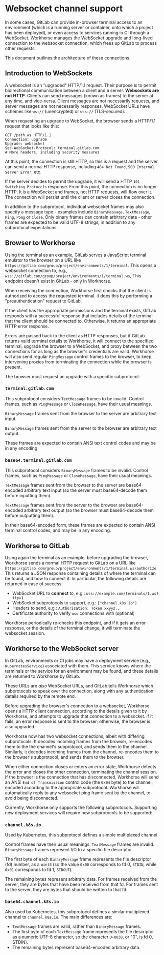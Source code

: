 # Websocket channel support

In some cases, GitLab can provide in-browser terminal access to an
environment (which is a running server or container, onto which a
project has been deployed), or even access to services running in CI
through a WebSocket. Workhorse manages the WebSocket upgrade and
long-lived connection to the websocket connection, which frees
up GitLab to process other requests.

This document outlines the architecture of these connections.

## Introduction to WebSockets

A websocket is an "upgraded" HTTP/1.1 request. Their purpose is to
permit bidirectional communication between a client and a server.
**Websockets are not HTTP**. Clients can send messages (known as
frames) to the server at any time, and vice-versa. Client messages
are not necessarily requests, and server messages are not necessarily
responses. WebSocket URLs have schemes like `ws://` (unencrypted) or
`wss://` (TLS-secured).

When requesting an upgrade to WebSocket, the browser sends a HTTP/1.1
request that looks like this:

```
GET /path.ws HTTP/1.1
Connection: upgrade
Upgrade: websocket
Sec-WebSocket-Protocol: terminal.gitlab.com
# More headers, including security measures
```

At this point, the connection is still HTTP, so this is a request and
the server can send a normal HTTP response, including `404 Not Found`,
`500 Internal Server Error`, etc.

If the server decides to permit the upgrade, it will send a HTTP
`101 Switching Protocols` response. From this point, the connection
is no longer HTTP. It is a WebSocket and frames, not HTTP requests,
will flow over it. The connection will persist until the client or
server closes the connection.

In addition to the subprotocol, individual websocket frames may
also specify a message type - examples include `BinaryMessage`,
`TextMessage`, `Ping`, `Pong` or `Close`. Only binary frames can
contain arbitrary data - other frames are expected to be valid
UTF-8 strings, in addition to any subprotocol expectations.

## Browser to Workhorse

Using the terminal as an example, GitLab serves a JavaScript terminal
emulator to the browser on a URL like
`https://gitlab.com/group/project/environments/1/terminal`.
This opens a websocket connection to, e.g.,
`wss://gitlab.com/group/project/environments/1/terminal.ws`,
This endpoint doesn't exist in GitLab - only in Workhorse.

When receiving the connection, Workhorse first checks that the
client is authorized to access the requested terminal. It does
this by performing a "preauthentication" request to GitLab.

If the client has the appropriate permissions and the terminal
exists, GitLab responds with a successful response that includes
details of the terminal that the client should be connected to.
Otherwise, it returns an appropriate HTTP error response.

Errors are passed back to the client as HTTP responses, but if
GitLab returns valid terminal details to Workhorse, it will
connect to the specified terminal, upgrade the browser to a
WebSocket, and proxy between the two connections for as long
as the browser's credentials are valid. Workhorse will also
send regular `PingMessage` control frames to the browser, to
keep intervening proxies from terminating the connection
while the browser is present.

The browser must request an upgrade with a specific subprotocol:

### `terminal.gitlab.com`

This subprotocol considers `TextMessage` frames to be invalid.
Control frames, such as `PingMessage` or `CloseMessage`, have
their usual meanings.

`BinaryMessage` frames sent from the browser to the server are
arbitrary text input.

`BinaryMessage` frames sent from the server to the browser are
arbitrary text output.

These frames are expected to contain ANSI text control codes
and may be in any encoding.

### `base64.terminal.gitlab.com`

This subprotocol considers `BinaryMessage` frames to be invalid.
Control frames, such as `PingMessage` or `CloseMessage`, have
their usual meanings.

`TextMessage` frames sent from the browser to the server are
base64-encoded arbitrary text input (so the server must
base64-decode them before inputting them).

`TextMessage` frames sent from the server to the browser are
base64-encoded arbitrary text output (so the browser must
base64-decode them before outputting them).

In their base64-encoded form, these frames are expected to
contain ANSI terminal control codes, and may be in any encoding.

## Workhorse to GitLab

Using again the terminal as an example, before upgrading the browser,
Workhorse sends a normal HTTP request to GitLab on a URL like
`https://gitlab.com/group/project/environments/1/terminal.ws/authorize`.
This returns a JSON response containing details of where the
terminal can be found, and how to connect it. In particular,
the following details are returned in case of success:

* WebSocket URL to **connect** to, e.g.: `wss://example.com/terminals/1.ws?tty=1`
* WebSocket subprotocols to support, e.g.: `["channel.k8s.io"]`
* Headers to send, e.g.: `Authorization: Token xxyyz..`
* Certificate authority to verify `wss` connections with (optional)

Workhorse periodically re-checks this endpoint, and if it gets an
error response, or the details of the terminal change, it will
terminate the websocket session.

## Workhorse to the WebSocket server

In GitLab, environments or CI jobs may have a deployment service (e.g.,
`KubernetesService`) associated with them. This service knows
where the terminals or the service for an environment may be found, and these
details are returned to Workhorse by GitLab.

These URLs are *also* WebSocket URLs, and GitLab tells Workhorse
which subprotocols to speak over the connection, along with any
authentication details required by the remote end.

Before upgrading the browser's connection to a websocket,
Workhorse opens a HTTP client connection, according to the
details given to it by Workhorse, and attempts to upgrade
that connection to a websocket. If it fails, an error
response is sent to the browser; otherwise, the browser is
also upgraded.

Workhorse now has two websocket connections, albeit with
differing subprotocols. It decodes incoming frames from the
browser, re-encodes them to the the channel's subprotocol, and
sends them to the channel. Similarly, it decodes incoming
frames from the channel, re-encodes them to the browser's
subprotocol, and sends them to the browser.

When either connection closes or enters an error state,
Workhorse detects the error and closes the other connection,
terminating the channel session. If the browser is the
connection that has disconnected, Workhorse will send an ANSI
`End of Transmission` control code (the `0x04` byte) to the
channel, encoded according to the appropriate subprotocol.
Workhorse will automatically reply to any websocket ping frame
sent by the channel, to avoid being disconnected.

Currently, Workhorse only supports the following subprotocols.
Supporting new deployment services will require new subprotocols
to be supported:

### `channel.k8s.io`

Used by Kubernetes, this subprotocol defines a simple multiplexed
channel.

Control frames have their usual meanings. `TextMessage` frames are
invalid. `BinaryMessage` frames represent I/O to a specific file
descriptor.

The first byte of each `BinaryMessage` frame represents the file
descriptor (fd) number, as a `uint8` (so the value `0x00` corresponds
to fd 0, `STDIN`, while `0x01` corresponds to fd 1, `STDOUT`).

The remaining bytes represent arbitrary data. For frames received
from the server, they are bytes that have been received from that
fd. For frames sent to the server, they are bytes that should be
written to that fd.

### `base64.channel.k8s.io`

Also used by Kubernetes, this subprotocol defines a similar multiplexed
channel to `channel.k8s.io`. The main differences are:

* `TextMessage` frames are valid, rather than `BinaryMessage` frames.
* The first byte of each `TextMessage` frame represents the file
  descriptor as a numeric UTF-8 character, so the character `U+0030`,
  or "0", is fd 0, STDIN).
* The remaining bytes represent base64-encoded arbitrary data.
